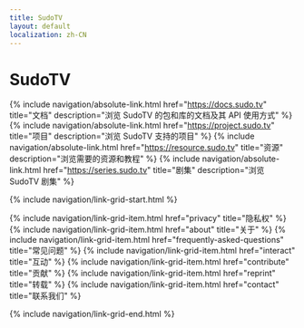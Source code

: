 ```yaml
---
title: SudoTV
layout: default
localization: zh-CN
---
```


# SudoTV

{% include navigation/absolute-link.html
    href="https://docs.sudo.tv"
    title="文档"
    description="浏览 SudoTV 的包和库的文档及其 API 使用方式"
%}
{% include navigation/absolute-link.html
    href="https://project.sudo.tv"
    title="项目"
    description="浏览 SudoTV 支持的项目"
%}
{% include navigation/absolute-link.html
    href="https://resource.sudo.tv"
    title="资源"
    description="浏览需要的资源和教程"
%}
{% include navigation/absolute-link.html
    href="https://series.sudo.tv"
    title="剧集"
    description="浏览 SudoTV 剧集"
%}

{% include navigation/link-grid-start.html %}

{% include navigation/link-grid-item.html
    href="privacy"
    title="隐私权"
%}
{% include navigation/link-grid-item.html
    href="about"
    title="关于"
%}
{% include navigation/link-grid-item.html
    href="frequently-asked-questions"
    title="常见问题"
%}
{% include navigation/link-grid-item.html
    href="interact"
    title="互动"
%}
{% include navigation/link-grid-item.html
    href="contribute"
    title="贡献"
%}
{% include navigation/link-grid-item.html
    href="reprint"
    title="转载"
%}
{% include navigation/link-grid-item.html
    href="contact"
    title="联系我们"
%}

{% include navigation/link-grid-end.html %}
